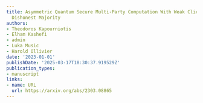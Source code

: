 ```yaml
---
title: Asymmetric Quantum Secure Multi-Party Computation With Weak Clients Against
  Dishonest Majority
authors:
- Theodoros Kapourniotis
- Elham Kashefi
- admin
- Luka Music
- Harold Ollivier
date: '2023-01-01'
publishDate: '2025-03-17T18:30:37.919529Z'
publication_types:
- manuscript
links:
- name: URL
  url: https://arxiv.org/abs/2303.08865
---
```

